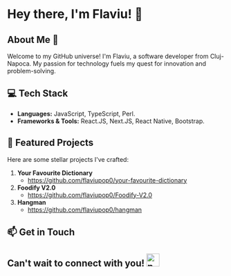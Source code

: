 # Hey there, I'm Flaviu! 👋

## About Me 🚀

Welcome to my GitHub universe! I'm Flaviu, a software developer from Cluj-Napoca. My passion for technology fuels my quest for innovation and problem-solving. 

## 💻 Tech Stack

- **Languages:** JavaScript, TypeScript, Perl.
- **Frameworks & Tools:** React.JS, Next.JS, React Native, Bootstrap.

## 🚀 Featured Projects

Here are some stellar projects I've crafted:

1. **Your Favourite Dictionary**
   - https://github.com/flaviupop0/your-favourite-dictionary
2. **Foodify V2.0**
   - https://github.com/flaviupop0/Foodify-V2.0
4. **Hangman**
   - https://github.com/flaviupop0/hangman  

## 📫 Get in Touch
<h2>
  Can't wait to connect with you! 
  <a href="https://www.linkedin.com/in/pop-flaviu-a6b842231/" target="blank"><img src="https://raw.githubusercontent.com/rahuldkjain/github-profile-readme-generator/master/src/images/icons/Social/linked-in-alt.svg"       alt="pop-flaviu" height="30" width="30"/></a>
</h2>


